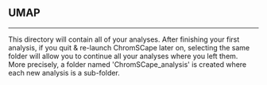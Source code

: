 ## UMAP

***

This directory will contain all of your analyses. After finishing your first
analysis, if you quit & re-launch ChromSCape later on, selecting the same folder
will allow you to continue all your analyses where you left them.  
More precisely, a folder named 'ChromSCape_analysis' is created where each new 
analysis is a sub-folder.

